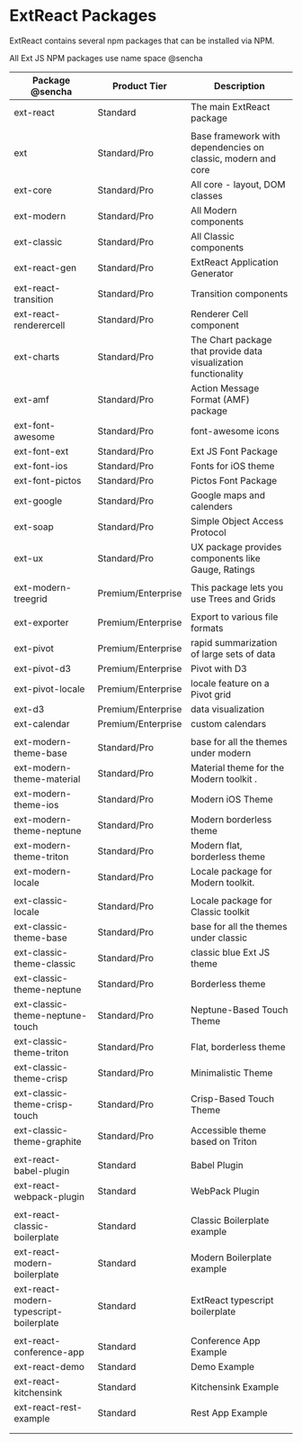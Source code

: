 # ExtReact Packages

ExtReact contains several npm packages that can be installed via NPM.

All Ext JS NPM packages use name space @sencha

| Package @sencha                    | Product Tier        | Description                                            |
|----------------------------| ------------------- | ------------------------------------------------------ |
| ext-react                  | Standard            | The main ExtReact package                              |
|                |             |           |
| ext                  | Standard/Pro            | Base framework with dependencies on classic, modern and core   |
| ext-core            | Standard/Pro            | All core  - layout, DOM classes               |
| ext-modern          | Standard/Pro            | All Modern components                               
| ext-classic         | Standard/Pro            | All Classic components                        |
| ext-react-gen         | Standard/Pro            |  ExtReact Application Generator                        |
| ext-react-transition         | Standard/Pro            |  Transition components                        |
| ext-react-renderercell         | Standard/Pro            | Renderer Cell component                        |
| ext-charts                  | Standard/Pro            | The Chart package that provide data visualization functionality |
| ext-amf                  | Standard/Pro            | Action Message Format (AMF) package                              |
| ext-font-awesome                  | Standard/Pro            | font-awesome icons                               |
| ext-font-ext                  | Standard/Pro            | Ext JS Font Package                               |
| ext-font-ios                  | Standard/Pro            | Fonts for iOS theme                               |
| ext-font-pictos                  | Standard/Pro            | Pictos Font Package                               |
| ext-google                  | Standard/Pro            | Google maps and calenders                               |
| ext-soap                  | Standard/Pro            | Simple Object Access Protocol                               |
| ext-ux                  | Standard/Pro            | UX package provides components like Gauge, Ratings                               |
|                   |             |                                |
| ext-modern-treegrid                  | Premium/Enterprise            | This package lets you use Trees and Grids |
|                   |             |                                |
| ext-exporter                  | Premium/Enterprise            | Export to various file formats                               |
| ext-pivot                  | Premium/Enterprise            | rapid summarization of large sets of data                               |
| ext-pivot-d3                  | Premium/Enterprise            | Pivot with D3                                |
| ext-pivot-locale                  | Premium/Enterprise            | locale feature on a Pivot grid                               |
| ext-d3                  | Premium/Enterprise            | data visualization                               |
| ext-calendar                  | Premium/Enterprise            | custom calendars   
|                   |             |                                |
| ext-modern-theme-base                  | Standard/Pro            | base for all the themes under modern  |
| ext-modern-theme-material                  | Standard/Pro            | Material theme for the Modern toolkit .|
| ext-modern-theme-ios                  | Standard/Pro            | Modern iOS Theme                               |
| ext-modern-theme-neptune                  | Standard/Pro            | Modern borderless theme                               |
| ext-modern-theme-triton                  | Standard/Pro            | Modern flat, borderless theme  
| ext-modern-locale   | Standard/Pro            | Locale package for Modern toolkit.                                |
|                   |             |                                |
| ext-classic-locale  | Standard/Pro            | Locale package for Classic toolkit             |
| ext-classic-theme-base | Standard/Pro | base for all the themes under classic                               |
| ext-classic-theme-classic                  | Standard/Pro            | classic blue Ext JS theme                               |
| ext-classic-theme-neptune                  | Standard/Pro            | Borderless theme                               |
| ext-classic-theme-neptune-touch                  | Standard/Pro            | Neptune-Based Touch Theme                               |
| ext-classic-theme-triton                  | Standard/Pro            | Flat, borderless theme                               |
| ext-classic-theme-crisp                  | Standard/Pro            | Minimalistic Theme                               |
| ext-classic-theme-crisp-touch                  | Standard/Pro            | Crisp-Based Touch Theme                               |
| ext-classic-theme-graphite                  | Standard/Pro            | Accessible theme based on Triton           |
|                   |             |                                |
| ext-react-babel-plugin      | Standard            | Babel Plugin          |
| ext-react-webpack-plugin      | Standard            | WebPack Plugin          |
|                |             |           |
| ext-react-classic-boilerplate     | Standard            | Classic Boilerplate example      |
| ext-react-modern-boilerplate     | Standard            | Modern Boilerplate example      |
| ext-react-modern-typescript-boilerplate     | Standard            | ExtReact typescript boilerplate      |
|                |             |           |
| ext-react-conference-app     | Standard            | Conference App Example      |
| ext-react-demo     | Standard            | Demo Example      |
| ext-react-kitchensink     | Standard            | Kitchensink Example      |
| ext-react-rest-example     | Standard            | Rest App Example      |
|                |             |           |
|                |             |           |


